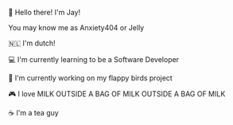 👋 Hello there! I'm Jay!

You may know me as Anxiety404 or Jelly

🇳🇱 I'm dutch!

💻 I'm currently learning to be a Software Developer

🎯 I'm currently working on my flappy birds project

🎮 I love MILK OUTSIDE A BAG OF MILK OUTSIDE A BAG OF MILK

☕ I'm a tea guy
